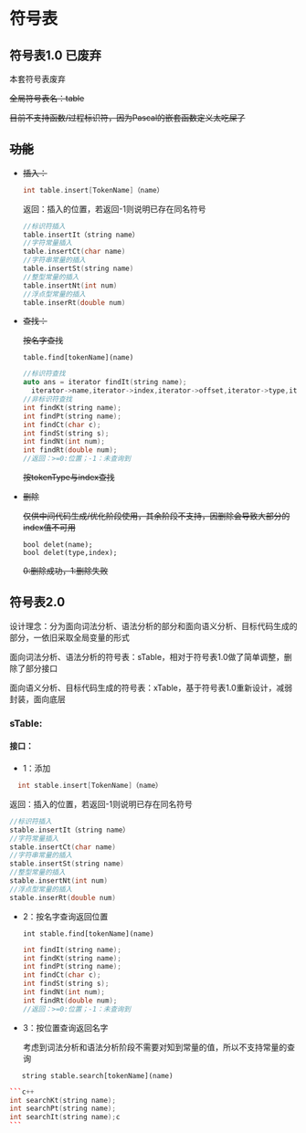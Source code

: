 # 符号表

## 符号表1.0 已废弃

本套符号表废弃

~~全局符号表名：table~~

~~目前不支持函数/过程标识符，因为Pascal的嵌套函数定义太吃屎了~~

## ~~功能~~

- ~~插入：~~

  ```c++
  int table.insert[TokenName]（name）
  ```

  [ TokenName]:token类型名

  返回：插入的位置，若返回-1则说明已存在同名符号

  ```c++
  //标识符插入
  table.insertIt（string name）
  //字符常量插入
  table.insertCt(char name)
  //字符串常量的插入
  table.insertSt(string name)
  //整型常量的插入
  table.insertNt(int num)
  //浮点型常量的插入
  table.inserRt(double num)
  ```

- ~~查找：~~

  ~~按名字查找~~

  ```
  table.find[tokenName](name)
  ```

  ```c++
  //标识符查找
  auto ans = iterator findIt(string name);
  	iterator->name,iterator->index,iterator->offset,iterator->type,iterator->kind,(待添加)
  //非标识符查找
  int findKt(string name);
  int findPt(string name);
  int findCt(char c);
  int findSt(string s);
  int findNt(int num);
  int findRt(double num);
  //返回：>=0:位置；-1：未查询到
  ```

  ~~按tokenType与index查找~~

  

  

- ~~删除~~

  ~~仅供中间代码生成/优化阶段使用，其余阶段不支持，因删除会导致大部分的index值不可用~~

  ```
  bool delet(name);
  bool delet(type,index);
  ```

  ~~0:删除成功，1:删除失败~~

## 符号表2.0

设计理念：分为面向词法分析、语法分析的部分和面向语义分析、目标代码生成的部分，一依旧采取全局变量的形式

面向词法分析、语法分析的符号表：sTable，相对于符号表1.0做了简单调整，删除了部分接口

面向语义分析、目标代码生成的符号表：xTable，基于符号表1.0重新设计，减弱封装，面向底层

### sTable:

#### 接口：

- 1：添加
```c++
  int stable.insert[TokenName]（name）
```

[ TokenName]:token类型名

  返回：插入的位置，若返回-1则说明已存在同名符号

  ```c++
  //标识符插入
  stable.insertIt（string name）
  //字符常量插入
  stable.insertCt(char name)
  //字符串常量的插入
  stable.insertSt(string name)
  //整型常量的插入
  stable.insertNt(int num)
  //浮点型常量的插入
  stable.inserRt(double num)
  ```


- 2：按名字查询返回位置

   ```
   int stable.find[tokenName](name)
   ```

    ```c++
    int findIt(string name);
    int findKt(string name);
    int findPt(string name);
    int findCt(char c);
    int findSt(string s);
    int findNt(int num);
    int findRt(double num);
    //返回：>=0:位置；-1：未查询到
    ```

- 3：按位置查询返回名字

   考虑到词法分析和语法分析阶段不需要对知到常量的值，所以不支持常量的查询

 ```
    string stable.search[tokenName](name)
 ```

~~~c++
```c++
int searchKt(string name);
int searchPt(string name);
int searchIt(string name);c
```
~~~




